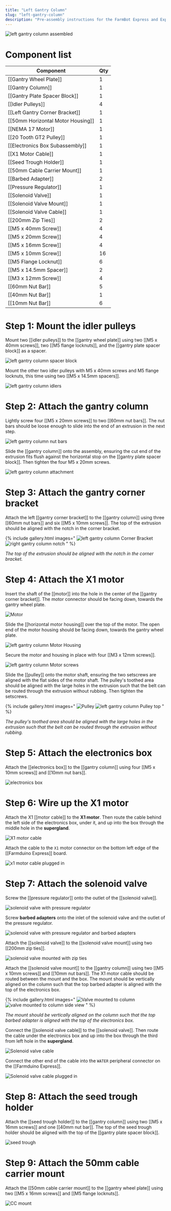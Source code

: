 ```yaml
---
title: "Left Gantry Column"
slug: "left-gantry-column"
description: "Pre-assembly instructions for the FarmBot Express and Express XL left gantry column"
---
```



![left gantry column assembled](_images/left_gantry_column_assembled.jpg)

# Component list

|Component                         |Qty |
|----------------------------------|----|
|[[Gantry Wheel Plate]]            |1
|[[Gantry Column]]                 |1
|[[Gantry Plate Spacer Block]]     |1
|[[Idler Pulleys]]                 |4
|[[Left Gantry Corner Bracket]]    |1
|[[50mm Horizontal Motor Housing]] |1
|[[NEMA 17 Motor]]                 |1
|[[20 Tooth GT2 Pulley]]           |1
|[[Electronics Box Subassembly]]   |1
|[[X1 Motor Cable]]                |1
|[[Seed Trough Holder]]            |1
|[[50mm Cable Carrier Mount]]      |1
|[[Barbed Adapter]]                |2
|[[Pressure Regulator]]            |1
|[[Solenoid Valve]]                |1
|[[Solenoid Valve Mount]]          |1
|[[Solenoid Valve Cable]]          |1
|[[200mm Zip Ties]]                |2
|[[M5 x 40mm Screw]]               |4
|[[M5 x 20mm Screw]]               |4
|[[M5 x 16mm Screw]]               |4
|[[M5 x 10mm Screw]]               |16
|[[M5 Flange Locknut]]             |6
|[[M5 x 14.5mm Spacer]]            |2
|[[M3 x 12mm Screw]]               |4
|[[60mm Nut Bar]]                  |5
|[[40mm Nut Bar]]                  |1
|[[10mm Nut Bar]]                  |6

# Step 1: Mount the idler pulleys

Mount two [[idler pulleys]] to the [[gantry wheel plate]] using two [[M5 x 40mm screws]], two [[M5 flange locknuts]], and the [[gantry plate spacer block]] as a spacer.

![left gantry column spacer block](_images/left_gantry_column_spacer_block.jpg)

Mount the other two idler pulleys with M5 x 40mm screws and M5 flange locknuts, this time using two [[M5 x 14.5mm spacers]].

![left gantry column idlers](_images/left_gantry_column_idlers.jpg)

# Step 2: Attach the gantry column

Lightly screw four [[M5 x 20mm screws]] to two [[60mm nut bars]]. The nut bars should be loose enough to slide into the end of an extrusion in the next step.

![left gantry column nut bars](_images/left_gantry_column_nut_bars.jpg)

Slide the [[gantry column]] onto the assembly, ensuring the cut end of the extrusion fits flush against the horizontal stop on the [[gantry plate spacer block]]. Then tighten the four M5 x 20mm screws.

![left gantry column attachment](_images/left_gantry_column_attachment.jpg)

# Step 3: Attach the gantry corner bracket

Attach the left [[gantry corner bracket]] to the [[gantry column]] using three [[60mm nut bars]] and six [[M5 x 10mm screws]]. The top of the extrusion should be aligned with the notch in the corner bracket.

{% include gallery.html images="
![left gantry column Corner Bracket](_images/left_gantry_column_corner_bracket.jpg)
![right gantry column notch](_images/right_gantry_column_notch.jpg)
" %}

_The top of the extrusion should be aligned with the notch in the corner bracket._

# Step 4: Attach the X1 motor

Insert the shaft of the [[motor]] into the hole in the center of the [[gantry corner bracket]]. The motor connector should be facing down, towards the gantry wheel plate.

![Motor](_images/motor.jpg)

Slide the [[horizontal motor housing]] over the top of the motor. The open end of the motor housing should be facing down, towards the gantry wheel plate.

![left gantry column Motor Housing](_images/left_gantry_column_motor_housing.jpg)

Secure the motor and housing in place with four [[M3 x 12mm screws]].

![left gantry column Motor screws](_images/left_gantry_column_motor_screws.jpg)

Slide the [[pulley]] onto the motor shaft, ensuring the two setscrews are aligned with the flat sides of the motor shaft. The pulley's toothed area should be aligned with the large holes in the extrusion such that the belt can be routed through the extrusion without rubbing. Then tighten the setscrews.

{% include gallery.html images="
![Pulley](_images/pulley.jpg)
![left gantry column Pulley top](_images/left_gantry_column_pulley_top.jpg)
" %}

_The pulley's toothed area should be aligned with the large holes in the extrusion such that the belt can be routed through the extrusion without rubbing._

# Step 5: Attach the electronics box

Attach the [[electronics box]] to the [[gantry column]] using four [[M5 x 10mm screws]] and [[10mm nut bars]].

![electronics box](_images/electronics_box.jpg)

# Step 6: Wire up the X1 motor

Attach the X1 [[motor cable]] to the **X1 motor**. Then route the cable behind the left side of the electronics box, under it, and up into the box through the middle hole in the **supergland**.

![X1 motor cable](_images/x1_motor_cable.jpg)

Attach the cable to the `X1` motor connector on the bottom left edge of the [[Farmduino Express]] board.

![x1 motor cable plugged in](_images/x1_motor_cable_plugged_in.jpg)

# Step 7: Attach the solenoid valve

Screw the [[pressure regulator]] onto the outlet of the [[solenoid valve]].

![solenoid valve with pressure regulator](_images/solenoid_valve_with_pressure_regulator.jpg)

Screw **barbed adapters** onto the inlet of the solenoid valve and the outlet of the pressure regulator.

![solenoid valve with pressure regulator and barbed adapters](_images/solenoid_valve_with_pressure_regulator_and_barbed_adapters.jpg)

Attach the [[solenoid valve]] to the [[solenoid valve mount]] using two [[200mm zip ties]].

![solenoid valve mounted with zip ties](_images/solenoid_valve_mounted_with_zip_ties.jpg)

Attach the [[solenoid valve mount]] to the [[gantry column]] using two [[M5 x 10mm screws]] and [[10mm nut bars]]. The X1 motor cable should be routed between the mount and the box. The mount should be vertically aligned on the column such that the top barbed adapter is aligned with the top of the electronics box.

{% include gallery.html images="
![Valve mounted to column](_images/valve_mounted_to_column.jpg)
![valve mounted to column side view](_images/valve_mounted_to_column_side_view.jpg)
" %}

_The mount should be vertically aligned on the column such that the top barbed adapter is aligned with the top of the electronics box._

Connect the [[solenoid valve cable]] to the [[solenoid valve]]. Then route the cable under the electronics box and up into the box through the third from left hole in the **supergland**.

![Solenoid valve cable](_images/solenoid_valve_cable.jpg)

Connect the other end of the cable into the `WATER` peripheral connector on the [[Farmduino Express]].

![Solenoid valve cable plugged in](_images/solenoid_valve_cable_plugged_in.jpg)

# Step 8: Attach the seed trough holder

Attach the [[seed trough holder]] to the [[gantry column]] using two [[M5 x 16mm screws]] and one [[40mm nut bar]]. The top of the seed trough holder should be aligned with the top of the [[gantry plate spacer block]].

![seed trough](_images/seed_trough.jpg)

# Step 9: Attach the 50mm cable carrier mount

Attach the [[50mm cable carrier mount]] to the [[gantry wheel plate]] using two [[M5 x 16mm screws]] and [[M5 flange locknuts]].

![CC mount](_images/cc_mount.jpg)

